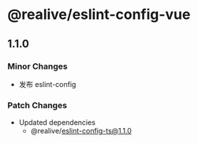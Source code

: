 # @realive/eslint-config-vue

## 1.1.0
### Minor Changes

- 发布 eslint-config

### Patch Changes

- Updated dependencies
  - @realive/eslint-config-ts@1.1.0

